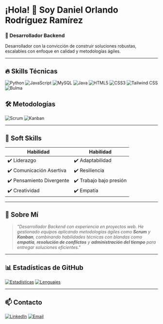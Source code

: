 # ¡Hola! 👋 Soy Daniel Orlando Rodríguez Ramírez

### 🚀 **Desarrollador Backend** 
Desarrollador con la convicción de construir soluciones robustas, escalables con enfoque en calidad y metodologías ágiles.

---

## 🔥 **Skills Técnicas**
![Python](https://img.shields.io/badge/Python-3776AB?style=for-the-badge&logo=python&logoColor=white)
![JavaScript](https://img.shields.io/badge/JavaScript-F7DF1E?style=for-the-badge&logo=javascript&logoColor=black)
![MySQL](https://img.shields.io/badge/MySQL-4479A1?style=for-the-badge&logo=mysql&logoColor=white)
![Java](https://img.shields.io/badge/Java-007396?style=for-the-badge&logo=java&logoColor=white)
![HTML5](https://img.shields.io/badge/HTML5-E34F26?style=for-the-badge&logo=html5&logoColor=white)
![CSS3](https://img.shields.io/badge/CSS3-1572B6?style=for-the-badge&logo=css3&logoColor=white)
![Tailwind CSS](https://img.shields.io/badge/Tailwind_CSS-38B2AC?style=for-the-badge&logo=tailwind-css&logoColor=white)
![Bulma](https://img.shields.io/badge/Bulma-00D1B2?style=for-the-badge&logo=bulma&logoColor=white)

## 🛠 **Metodologías**
![Scrum](https://img.shields.io/badge/Scrum-6DB33F?style=for-the-badge&logo=scrum&logoColor=white)
![Kanban](https://img.shields.io/badge/Kanban-2584FF?style=for-the-badge&logo=kanban&logoColor=white)

---

## 🌟 **Soft Skills**
| Habilidad                  | Habilidad                  |
|----------------------------|----------------------------|
| ✔️ Liderazgo               | ✔️ Adaptabilidad           |
| ✔️ Comunicación Asertiva   | ✔️ Resiliencia             |
| ✔️ Pensamiento Divergente  | ✔️ Trabajo bajo presión    |
| ✔️ Creatividad             | ✔️ Empatía                 |

---

## 📌 **Sobre Mí**
> *"Desarrollador Backend con experiencia en proyectos web. He gestionado equipos aplicando metodologías ágiles como **Scrum** y **Kanban**, combinando habilidades técnicas con blandas como **empatía**, **resolución de conflictos** y **administración del tiempo** para entregar soluciones eficientes."*

---

## 📊 **Estadísticas de GitHub**
[![Estadísticas](https://github-readme-stats.vercel.app/api?username=[TU_USUARIO]&show_icons=true&theme=radical)](https://github.com/Danro19)
[![Lenguajes](https://github-readme-stats.vercel.app/api/top-langs/?username=[TU_USUARIO]&layout=compact&theme=radical)](https://github.com/Danro19)

---

## 📫 **Contacto**
[![LinkedIn](https://img.shields.io/badge/LinkedIn-0077B5?style=for-the-badge&logo=linkedin&logoColor=white)](https://www.linkedin.com/in/daniel-rodriguez-895437320)
[![Email](https://img.shields.io/badge/Gmail-D14836?style=for-the-badge&logo=gmail&logoColor=white)](mailto:danrodri1911@gmail.com)

